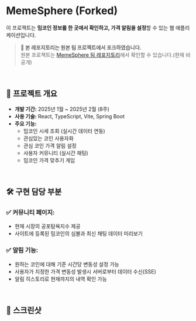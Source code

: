 # MemeSphere (Forked)

이 프로젝트는 **밈코인 정보를 한 곳에서 확인하고, 가격 알림을 설정**할 수 있는 웹 애플리케이션입니다.

> **📢 본 레포지토리는 원본 팀 프로젝트에서 포크하였습니다.**  
> 원본 프로젝트는 [MemeSphere 팀 레포지토리](https://github.com/TeamMemeSphere/Frontend-MemeSphere)에서 확인할 수 있습니다.(현재 비공개)

<br/>

## 🎯 프로젝트 개요
- **개발 기간:** 2025년 1월 ~ 2025년 2월 (8주)
- **사용 기술:** React, TypeScript, Vite, Spring Boot
- **주요 기능:**
  - 밈코인 시세 조회 (실시간 데이터 연동)
  - 관심있는 코인 사용자화
  - 관심 코인 가격 알림 설정
  - 사용자 커뮤니티 (실시간 채팅)
  - 밈코인 가격 맞추기 게임
  

<br/>

## 🛠️ 구현 담당 부분

### ✅ **커뮤니티 페이지:**
- 현재 시장의 공포탐욕지수 제공
- 사이트에 등록된 밈코인의 심볼과 최신 채팅 데이터 미리보기

### ✅ **알림 기능:**
- 원하는 코인에 대해 기준 시간당 변동성 설정 가능
- 사용자가 지정한 가격 변동성 발생시 서버로부터 데이터 수신(SSE)
- 알림 히스토리로 현재까지의 내역 확인 가능

<br/>

## 📸  스크린샷

